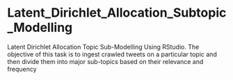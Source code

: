 # Latent_Dirichlet_Allocation_Subtopic_Modelling
Latent Dirichlet Allocation Topic Sub-Modelling Using RStudio. The objective of this task is to ingest crawled tweets on a particular topic and then divide them into major sub-topics based on their relevance and frequency
